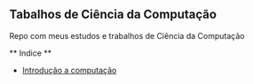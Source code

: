 ## Tabalhos de Ciência da Computação
Repo com meus estudos e trabalhos de Ciência da Computação

** Indice **
* [Introdução a computação](introducao-a-computacao)
